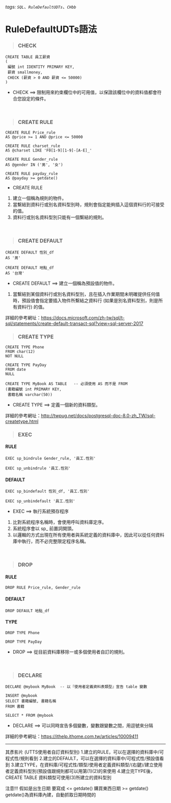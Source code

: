 ###### tags: `SQL`、`RuleDefaultUDTs`、`CHbb`
# RuleDefaultUDTs語法

> ### CHECK
```
CREATE TABLE 員工薪資
(
 編號 int IDENTITY PRIMARY KEY, 
 薪資 smallmoney,
 CHECK (薪資 > 0 AND 薪資 <= 50000)
)
```
* CHECK ==> 限制用來約束欄位中的可用值，以保證該欄位中的資料值都會符合您設定的條件。
<br>

> ### CREATE RULE
```
CREATE RULE Price_rule
AS @price >= 1 AND @price <= 50000 
```
```
CREATE RULE charset_rule 
AS @charset LIKE 'F0[1-9][1-9]-[A-E]_'
```
```
CREATE RULE Gender_rule
AS @gender IN ('男', '女')
```
```
CREATE RULE payday_rule
AS @payday >= getdate()
```
* CREATE RULE
1. 建立一個稱為規則的物件。
2. 當繫結到資料行或別名資料型別時，規則會指定能夠插入這個資料行的可接受的值。
3. 資料行或別名資料型別只能有一個繫結的規則。
<br>

> ### CREATE DEFAULT
```
CREATE DEFAULT 性別_df
AS '男' 
```
```
CREATE DEFAULT 地點_df
AS '台灣'
```
* CREATE DEFAULT ==> 建立一個稱為預設值的物件。
1. 當繫結到某個資料行或別名資料型別，且在插入作業期間未明確提供任何值時，預設值會指定要插入物件所繫結之資料行 (如果是別名資料型別，則是所有資料行) 的值。

詳細的參考網址：https://docs.microsoft.com/zh-tw/sql/t-sql/statements/create-default-transact-sql?view=sql-server-2017
<br>

> ### CREATE TYPE
```
CREATE TYPE Phone
FROM char(12) 
NOT NULL 
```
```
CREATE TYPE PayDay
FROM date
NULL
```
```
CREATE TYPE MyBook AS TABLE   -- 必須使用 AS 而不是 FROM
(書籍編號 int PRIMARY KEY, 
 書籍名稱 varchar(50))
```
* CREATE TYPE ==> 定義一個新的資料類型。

詳細的參考網址：http://twpug.net/docs/postgresql-doc-8.0-zh_TW/sql-createtype.html
<br>

> ### EXEC
#### RULE
```
EXEC sp_bindrule Gender_rule, '員工.性別'
```
```
EXEC sp_unbindrule '員工.性別'
```
#### DEFAULT
```
EXEC sp_bindefault 性別_df, '員工.性別'
```
```
EXEC sp_unbindefault '員工.性別'
```
* EXEC ==> 執行系統預存程序
1. 比對系統程序名稱時，會使用呼叫資料庫定序。
2. 系統程序會以 sp_ 前置詞開頭。
3. 以邏輯的方式出現在所有使用者與系統定義的資料庫中，因此可以從任何資料庫中執行，而不必完整限定程序名稱。
<br>

> ### DROP
#### RULE
```
DROP RULE Price_rule, Gender_rule
```
#### DEFAULT
```
DROP DEFAULT 地點_df
```
#### TYPE
```
DROP TYPE Phone
```
```
DROP TYPE PayDay 
```
* DROP ==> 從目前資料庫移除一或多個使用者自訂的規則。
<br>

> ### DECLARE
```
DECLARE @mybook MyBook  -- 以『使用者定義資料表類型』宣告 table 變數

INSERT @mybook                
SELECT 書籍編號, 書籍名稱
FROM 書籍

SELECT * FROM @mybook 
```
* DECLARE ==> 可以同時宣告多個變數，變數跟變數之間，用逗號來分隔

詳細的參考網址：https://ithelp.ithome.com.tw/articles/10009411

-----
其彥影片
(UTTS使用者自訂資料型別)
1.建立的RULE，可以在選擇的資料庫中/可程式性/規則看到
2.建立的DEFAULT，可以在選擇的資料庫中/可程式性/預設值看到
3.建立TYPE，在資料庫/可程式性/類型/使用者定義資料類型/(右鍵)/建立使用者定義資料型別(預設值跟規則都可以用第(1)(2)的來使用
4.建立完TYPE後，CREATE TABLE 資料類型可使用(3)所建立的資料型別


注意!!!
假如是出生日期 要寫成 <= getdate()
購買東西日期 >= getdate()
getdate()為資料庫內建，自動抓取日期時間的
